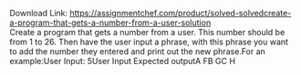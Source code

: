 Download Link: https://assignmentchef.com/product/solved-solvedcreate-a-program-that-gets-a-number-from-a-user-solution
<br>
Create a program that gets a number from a user. This number should be from 1 to 26. Then have the user input a phrase, with this phrase you want to add the number they entered and print out the new phrase.For an example:User Input: 5User Input Expected outputA FB GC H